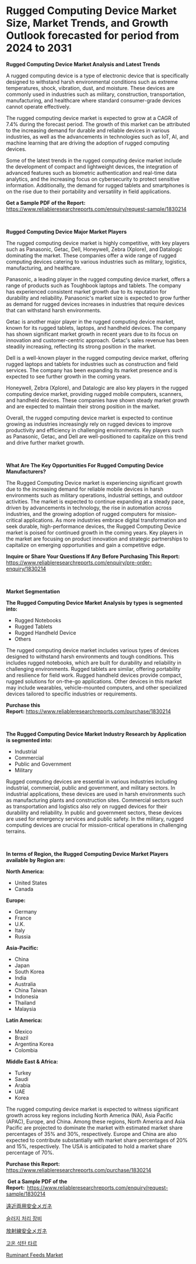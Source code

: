 <p><h1>Rugged Computing Device Market Size, Market Trends, and Growth Outlook forecasted for period from 2024 to 2031</h1></p><p><strong>Rugged Computing Device Market Analysis and Latest Trends</strong></p>
<p><p>A rugged computing device is a type of electronic device that is specifically designed to withstand harsh environmental conditions such as extreme temperatures, shock, vibration, dust, and moisture. These devices are commonly used in industries such as military, construction, transportation, manufacturing, and healthcare where standard consumer-grade devices cannot operate effectively.</p><p>The rugged computing device market is expected to grow at a CAGR of 7.4% during the forecast period. The growth of this market can be attributed to the increasing demand for durable and reliable devices in various industries, as well as the advancements in technologies such as IoT, AI, and machine learning that are driving the adoption of rugged computing devices.</p><p>Some of the latest trends in the rugged computing device market include the development of compact and lightweight devices, the integration of advanced features such as biometric authentication and real-time data analytics, and the increasing focus on cybersecurity to protect sensitive information. Additionally, the demand for rugged tablets and smartphones is on the rise due to their portability and versatility in field applications.</p></p>
<p><strong>Get a Sample PDF of the Report:&nbsp;</strong> <a href="https://www.reliableresearchreports.com/enquiry/request-sample/1830214">https://www.reliableresearchreports.com/enquiry/request-sample/1830214</a></p>
<p>&nbsp;</p>
<p><strong>Rugged Computing Device Major Market Players</strong></p>
<p><p>The rugged computing device market is highly competitive, with key players such as Panasonic, Getac, Dell, Honeywell, Zebra (Xplore), and Datalogic dominating the market. These companies offer a wide range of rugged computing devices catering to various industries such as military, logistics, manufacturing, and healthcare.</p><p>Panasonic, a leading player in the rugged computing device market, offers a range of products such as Toughbook laptops and tablets. The company has experienced consistent market growth due to its reputation for durability and reliability. Panasonic's market size is expected to grow further as demand for rugged devices increases in industries that require devices that can withstand harsh environments.</p><p>Getac is another major player in the rugged computing device market, known for its rugged tablets, laptops, and handheld devices. The company has shown significant market growth in recent years due to its focus on innovation and customer-centric approach. Getac's sales revenue has been steadily increasing, reflecting its strong position in the market.</p><p>Dell is a well-known player in the rugged computing device market, offering rugged laptops and tablets for industries such as construction and field services. The company has been expanding its market presence and is expected to see further growth in the coming years.</p><p>Honeywell, Zebra (Xplore), and Datalogic are also key players in the rugged computing device market, providing rugged mobile computers, scanners, and handheld devices. These companies have shown steady market growth and are expected to maintain their strong position in the market.</p><p>Overall, the rugged computing device market is expected to continue growing as industries increasingly rely on rugged devices to improve productivity and efficiency in challenging environments. Key players such as Panasonic, Getac, and Dell are well-positioned to capitalize on this trend and drive further market growth.</p></p>
<p>&nbsp;</p>
<p><strong>What Are The Key Opportunities For Rugged Computing Device Manufacturers?</strong></p>
<p><p>The Rugged Computing Device market is experiencing significant growth due to the increasing demand for reliable mobile devices in harsh environments such as military operations, industrial settings, and outdoor activities. The market is expected to continue expanding at a steady pace, driven by advancements in technology, the rise in automation across industries, and the growing adoption of rugged computers for mission-critical applications. As more industries embrace digital transformation and seek durable, high-performance devices, the Rugged Computing Device market is poised for continued growth in the coming years. Key players in the market are focusing on product innovation and strategic partnerships to capitalize on emerging opportunities and gain a competitive edge.</p></p>
<p><strong>Inquire or Share Your Questions If Any Before Purchasing This Report:</strong> <a href="https://www.reliableresearchreports.com/enquiry/pre-order-enquiry/1830214">https://www.reliableresearchreports.com/enquiry/pre-order-enquiry/1830214</a></p>
<p>&nbsp;</p>
<p><strong>Market Segmentation</strong></p>
<p><strong>The Rugged Computing Device Market Analysis by types is segmented into:</strong></p>
<p><ul><li>Rugged Notebooks</li><li>Rugged Tablets</li><li>Rugged Handheld Device</li><li>Others</li></ul></p>
<p><p>The rugged computing device market includes various types of devices designed to withstand harsh environments and tough conditions. This includes rugged notebooks, which are built for durability and reliability in challenging environments. Rugged tablets are similar, offering portability and resilience for field work. Rugged handheld devices provide compact, rugged solutions for on-the-go applications. Other devices in this market may include wearables, vehicle-mounted computers, and other specialized devices tailored to specific industries or requirements.</p></p>
<p><strong>Purchase this Report:&nbsp;</strong><a href="https://www.reliableresearchreports.com/purchase/1830214">https://www.reliableresearchreports.com/purchase/1830214</a></p>
<p>&nbsp;</p>
<p><strong>The Rugged Computing Device Market Industry Research by Application is segmented into:</strong></p>
<p><ul><li>Industrial</li><li>Commercial</li><li>Public and Government</li><li>Military</li></ul></p>
<p><p>Rugged computing devices are essential in various industries including industrial, commercial, public and government, and military sectors. In industrial applications, these devices are used in harsh environments such as manufacturing plants and construction sites. Commercial sectors such as transportation and logistics also rely on rugged devices for their durability and reliability. In public and government sectors, these devices are used for emergency services and public safety. In the military, rugged computing devices are crucial for mission-critical operations in challenging terrains.</p></p>
<p>&nbsp;</p>
<p><strong>In terms of Region, the Rugged Computing Device Market Players available by Region are:</strong></p>
<p>
    <p> <strong> North America: </strong>
        <ul>
            <li>United States</li>
            <li>Canada</li>
        </ul>
        </p> 
    <p> <strong> Europe: </strong>
        <ul>
            <li>Germany</li>
            <li>France</li>
            <li>U.K.</li>
            <li>Italy</li>
            <li>Russia</li>
        </ul>
        </p> 
    <p> <strong> Asia-Pacific: </strong>
        <ul>
            <li>China</li>
            <li>Japan</li>
            <li>South Korea</li>
            <li>India</li>
            <li>Australia</li>
            <li>China Taiwan</li>
            <li>Indonesia</li>
            <li>Thailand</li>
            <li>Malaysia</li>
        </ul>
        </p> 
    <p> <strong> Latin America: </strong>
        <ul>
            <li>Mexico</li>
            <li>Brazil</li>
            <li>Argentina Korea</li>
            <li>Colombia</li>
        </ul>
        </p> 
    <p> <strong> Middle East & Africa: </strong>
        <ul>
            <li>Turkey</li>
            <li>Saudi</li>
            <li>Arabia</li>
            <li>UAE</li>
            <li>Korea</li>
        </ul>
    </p>
    </p>
<p><p>The rugged computing device market is expected to witness significant growth across key regions including North America (NA), Asia Pacific (APAC), Europe, and China. Among these regions, North America and Asia Pacific are projected to dominate the market with estimated market share percentages of 35% and 30%, respectively. Europe and China are also expected to contribute substantially with market share percentages of 20% and 15%, respectively. The USA is anticipated to hold a market share percentage of 70%.</p></p>
<p><strong>Purchase this Report: </strong><a href="https://www.reliableresearchreports.com/purchase/1830214">https://www.reliableresearchreports.com/purchase/1830214</a></p>
<p>&nbsp;<strong>Get a Sample PDF of the Report:&nbsp;&nbsp;</strong><a href="https://www.reliableresearchreports.com/enquiry/request-sample/1830214">https://www.reliableresearchreports.com/enquiry/request-sample/1830214</a></p>
<p><strong></strong></p>
<p><p><a href="https://github.com/EmoryYundt1935/Market-Research-Report-List-1/blob/main/34294837567.md">遠近両用安全メガネ</a></p><p><a href="https://github.com/Elenrrera7685/Market-Research-Report-List-1/blob/main/31757386765.md">슬러지 처리 장비</a></p><p><a href="https://github.com/mcbeesbxa270/Market-Research-Report-List-1/blob/main/70347377566.md">放射線安全メガネ</a></p><p><a href="https://github.com/vsn7qpua81q/Market-Research-Report-List-1/blob/main/73437526764.md">고온 석탄 타르</a></p><p><a href="https://issuu.com/reportprime-2/docs/ruminant-feeds-market-size-2030.pptx">Ruminant Feeds Market</a></p></p>